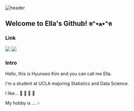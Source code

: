 ![header](https://capsule-render.vercel.app/api?&color=Black&type=Cylinder&text=Welcome🐾&fontColor=ffffff)

## Welcome to Ella's Github! ฅ^•ﻌ•^ฅ

### Link
  
  <a href="https://www.linkedin.com/in/hyunseo-kim-442862237/" target="_blank"><img src="https://img.shields.io/badge/linkedin-0A66C2?style=for-the-badge&logo=linkedin&logoColor=white"/></a>
  <a href="https://hy0s2rla.tistory.com/" target="_blank"><img src="https://img.shields.io/badge/tistory-000000?style=for-the-badge&logo=tistory&logoColor=white"/></a>

### Intro
Hello, this is Hyunseo Kim and you can call me Ella.

I'm a student at UCLA majoring Statistics and Data Science.

I like... 🍰 🌭 🍦 🍪

My hobby is ... 🎶


<!--
**hyunseokim1/hyunseokim1** is a ✨ _special_ ✨ repository because its `README.md` (this file) appears on your GitHub profile.

